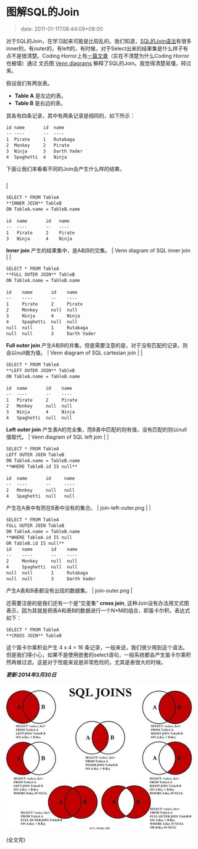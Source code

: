# 图解SQL的Join
>date: 2011-01-11T08:44:09+08:00


对于SQL的Join，在学习起来可能是比较乱的。我们知道，[SQL的Join语法](https://en.wikipedia.org/wiki/Join_(SQL))有很多inner的，有outer的，有left的，有时候，对于Select出来的结果集是什么样子有点不是很清楚。Coding Horror上有[一篇文章](http://www.codinghorror.com/blog/2007/10/a-visual-explanation-of-sql-joins.html)（实在不清楚为什么Coding Horror也被墙）通过 文氏图 [Venn diagrams](https://en.wikipedia.org/wiki/Venn_diagram) 解释了SQL的Join。我觉得清楚易懂，转过来。


假设我们有两张表。


* **Table A** 是左边的表。
* **Table B** 是右边的表。


其各有四条记录，其中有两条记录是相同的，如下所示：



```
id name       id  name
-- ----       --  ----
1  Pirate     1   Rutabaga
2  Monkey     2   Pirate
3  Ninja      3   Darth Vader
4  Spaghetti  4   Ninja
```

下面让我们来看看不同的Join会产生什么样的结果。





|  |  |
| --- | --- |
| 
```
SELECT * FROM TableA
**INNER JOIN** TableB
ON TableA.name = TableB.name

id  name       id   name
--  ----       --   ----
1   Pirate     2    Pirate
3   Ninja      4    Ninja
```

**Inner join**
产生的结果集中，是A和B的交集。 | Venn diagram of SQL inner join |
| 
```
SELECT * FROM TableA
**FULL OUTER JOIN** TableB
ON TableA.name = TableB.name

id    name       id    name
--    ----       --    ----
1     Pirate     2     Pirate
2     Monkey     null  null
3     Ninja      4     Ninja
4     Spaghetti  null  null
null  null       1     Rutabaga
null  null       3     Darth Vader
```

**Full outer join** 产生A和B的并集。但是需要注意的是，对于没有匹配的记录，则会以null做为值。 | Venn diagram of SQL cartesian join |
| 
```
SELECT * FROM TableA
**LEFT OUTER JOIN** TableB
ON TableA.name = TableB.name

id  name       id    name
--  ----       --    ----
1   Pirate     2     Pirate
2   Monkey     null  null
3   Ninja      4     Ninja
4   Spaghetti  null  null
```

**Left outer join** 产生表A的完全集，而B表中匹配的则有值，没有匹配的则以null值取代。 | Venn diagram of SQL left join |
| 
```
SELECT * FROM TableA
LEFT OUTER JOIN TableB
ON TableA.name = TableB.name
**WHERE TableB.id IS null** 

id  name       id     name
--  ----       --     ----
2   Monkey     null   null
4   Spaghetti  null   null
```

产生在A表中有而在B表中没有的集合。 | join-left-outer.png |
| 
```
SELECT * FROM TableA
FULL OUTER JOIN TableB
ON TableA.name = TableB.name
**WHERE TableA.id IS null
OR TableB.id IS null**
id    name       id    name
--    ----       --    ----
2     Monkey     null  null
4     Spaghetti  null  null
null  null       1     Rutabaga
null  null       3     Darth Vader
```

产生A表和B表都没有出现的数据集。 | join-outer.png |


还需要注册的是我们还有一个是“交差集” **cross join**, 这种Join没有办法用文式图表示，因为其就是把表A和表B的数据进行一个N\*M的组合，即笛卡尔积。表达式如下：



```
SELECT * FROM TableA
**CROSS JOIN** TableB
```

这个笛卡尔乘积会产生 4 x 4 = 16 条记录，一般来说，我们很少用到这个语法。但是我们得小心，如果不是使用嵌套的select语句，一般系统都会产生笛卡尔乘积然再做过滤。这是对于性能来说是非常危险的，尤其是表很大的时候。


***更新:2014年3月30日***


![](/assets/images/coolshell.cn/wp-content/uploads/2011/01/SQL-Join.jpg)


(全文完)



